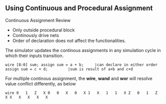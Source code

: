 ## Using Continuous and Procedural Assignment

Continuous Assignment Review 

- Only outside procedural block
- Continously drive nets
- Order of declaration does not affect the functionalities.

The simulator updates the continous assignments in any simulation cycle in which their inputs transition. 

`wire [8:0] sum;
assign sum = a + b;		|can declare in either order
assign sum = c + d; 		|sum is result of a+b and c+d
`

For multiple continous assignment, the **wire**, **wand** and **wor** will resolve value conflict differently, as below

`
wire
	0	1	Z	X
0	0	X	0	X
1	X	1	1	X
Z	0	1	Z	X
X	X	X	X	X
`

